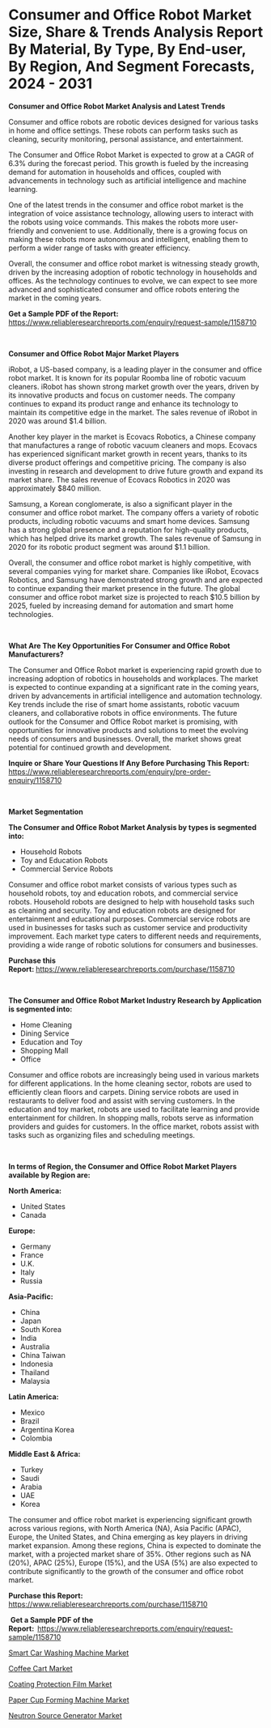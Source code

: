 <p><h1>Consumer and Office Robot Market Size, Share & Trends Analysis Report By Material, By Type, By End-user, By Region, And Segment Forecasts, 2024 - 2031</h1></p><p><strong>Consumer and Office Robot Market Analysis and Latest Trends</strong></p>
<p><p>Consumer and office robots are robotic devices designed for various tasks in home and office settings. These robots can perform tasks such as cleaning, security monitoring, personal assistance, and entertainment.</p><p>The Consumer and Office Robot Market is expected to grow at a CAGR of 6.3% during the forecast period. This growth is fueled by the increasing demand for automation in households and offices, coupled with advancements in technology such as artificial intelligence and machine learning. </p><p>One of the latest trends in the consumer and office robot market is the integration of voice assistance technology, allowing users to interact with the robots using voice commands. This makes the robots more user-friendly and convenient to use. Additionally, there is a growing focus on making these robots more autonomous and intelligent, enabling them to perform a wider range of tasks with greater efficiency.</p><p>Overall, the consumer and office robot market is witnessing steady growth, driven by the increasing adoption of robotic technology in households and offices. As the technology continues to evolve, we can expect to see more advanced and sophisticated consumer and office robots entering the market in the coming years.</p></p>
<p><strong>Get a Sample PDF of the Report:&nbsp;</strong> <a href="https://www.reliableresearchreports.com/enquiry/request-sample/1158710">https://www.reliableresearchreports.com/enquiry/request-sample/1158710</a></p>
<p>&nbsp;</p>
<p><strong>Consumer and Office Robot Major Market Players</strong></p>
<p><p>iRobot, a US-based company, is a leading player in the consumer and office robot market. It is known for its popular Roomba line of robotic vacuum cleaners. iRobot has shown strong market growth over the years, driven by its innovative products and focus on customer needs. The company continues to expand its product range and enhance its technology to maintain its competitive edge in the market. The sales revenue of iRobot in 2020 was around $1.4 billion.</p><p>Another key player in the market is Ecovacs Robotics, a Chinese company that manufactures a range of robotic vacuum cleaners and mops. Ecovacs has experienced significant market growth in recent years, thanks to its diverse product offerings and competitive pricing. The company is also investing in research and development to drive future growth and expand its market share. The sales revenue of Ecovacs Robotics in 2020 was approximately $840 million.</p><p>Samsung, a Korean conglomerate, is also a significant player in the consumer and office robot market. The company offers a variety of robotic products, including robotic vacuums and smart home devices. Samsung has a strong global presence and a reputation for high-quality products, which has helped drive its market growth. The sales revenue of Samsung in 2020 for its robotic product segment was around $1.1 billion.</p><p>Overall, the consumer and office robot market is highly competitive, with several companies vying for market share. Companies like iRobot, Ecovacs Robotics, and Samsung have demonstrated strong growth and are expected to continue expanding their market presence in the future. The global consumer and office robot market size is projected to reach $10.5 billion by 2025, fueled by increasing demand for automation and smart home technologies.</p></p>
<p>&nbsp;</p>
<p><strong>What Are The Key Opportunities For Consumer and Office Robot Manufacturers?</strong></p>
<p><p>The Consumer and Office Robot market is experiencing rapid growth due to increasing adoption of robotics in households and workplaces. The market is expected to continue expanding at a significant rate in the coming years, driven by advancements in artificial intelligence and automation technology. Key trends include the rise of smart home assistants, robotic vacuum cleaners, and collaborative robots in office environments. The future outlook for the Consumer and Office Robot market is promising, with opportunities for innovative products and solutions to meet the evolving needs of consumers and businesses. Overall, the market shows great potential for continued growth and development.</p></p>
<p><strong>Inquire or Share Your Questions If Any Before Purchasing This Report:</strong> <a href="https://www.reliableresearchreports.com/enquiry/pre-order-enquiry/1158710">https://www.reliableresearchreports.com/enquiry/pre-order-enquiry/1158710</a></p>
<p>&nbsp;</p>
<p><strong>Market Segmentation</strong></p>
<p><strong>The Consumer and Office Robot Market Analysis by types is segmented into:</strong></p>
<p><ul><li>Household Robots</li><li>Toy and Education Robots</li><li>Commercial Service Robots</li></ul></p>
<p><p>Consumer and office robot market consists of various types such as household robots, toy and education robots, and commercial service robots. Household robots are designed to help with household tasks such as cleaning and security. Toy and education robots are designed for entertainment and educational purposes. Commercial service robots are used in businesses for tasks such as customer service and productivity improvement. Each market type caters to different needs and requirements, providing a wide range of robotic solutions for consumers and businesses.</p></p>
<p><strong>Purchase this Report:&nbsp;</strong><a href="https://www.reliableresearchreports.com/purchase/1158710">https://www.reliableresearchreports.com/purchase/1158710</a></p>
<p>&nbsp;</p>
<p><strong>The Consumer and Office Robot Market Industry Research by Application is segmented into:</strong></p>
<p><ul><li>Home Cleaning</li><li>Dining Service</li><li>Education and Toy</li><li>Shopping Mall</li><li>Office</li></ul></p>
<p><p>Consumer and office robots are increasingly being used in various markets for different applications. In the home cleaning sector, robots are used to efficiently clean floors and carpets. Dining service robots are used in restaurants to deliver food and assist with serving customers. In the education and toy market, robots are used to facilitate learning and provide entertainment for children. In shopping malls, robots serve as information providers and guides for customers. In the office market, robots assist with tasks such as organizing files and scheduling meetings.</p></p>
<p>&nbsp;</p>
<p><strong>In terms of Region, the Consumer and Office Robot Market Players available by Region are:</strong></p>
<p>
    <p> <strong> North America: </strong>
        <ul>
            <li>United States</li>
            <li>Canada</li>
        </ul>
        </p> 
    <p> <strong> Europe: </strong>
        <ul>
            <li>Germany</li>
            <li>France</li>
            <li>U.K.</li>
            <li>Italy</li>
            <li>Russia</li>
        </ul>
        </p> 
    <p> <strong> Asia-Pacific: </strong>
        <ul>
            <li>China</li>
            <li>Japan</li>
            <li>South Korea</li>
            <li>India</li>
            <li>Australia</li>
            <li>China Taiwan</li>
            <li>Indonesia</li>
            <li>Thailand</li>
            <li>Malaysia</li>
        </ul>
        </p> 
    <p> <strong> Latin America: </strong>
        <ul>
            <li>Mexico</li>
            <li>Brazil</li>
            <li>Argentina Korea</li>
            <li>Colombia</li>
        </ul>
        </p> 
    <p> <strong> Middle East & Africa: </strong>
        <ul>
            <li>Turkey</li>
            <li>Saudi</li>
            <li>Arabia</li>
            <li>UAE</li>
            <li>Korea</li>
        </ul>
    </p>
    </p>
<p><p>The consumer and office robot market is experiencing significant growth across various regions, with North America (NA), Asia Pacific (APAC), Europe, the United States, and China emerging as key players in driving market expansion. Among these regions, China is expected to dominate the market, with a projected market share of 35%. Other regions such as NA (20%), APAC (25%), Europe (15%), and the USA (5%) are also expected to contribute significantly to the growth of the consumer and office robot market.</p></p>
<p><strong>Purchase this Report: </strong><a href="https://www.reliableresearchreports.com/purchase/1158710">https://www.reliableresearchreports.com/purchase/1158710</a></p>
<p>&nbsp;<strong>Get a Sample PDF of the Report:&nbsp;&nbsp;</strong><a href="https://www.reliableresearchreports.com/enquiry/request-sample/1158710">https://www.reliableresearchreports.com/enquiry/request-sample/1158710</a></p>
<p><strong></strong></p>
<p><p><a href="https://medium.com/@kathyfisher51/smart-car-washing-machine-market-furnishes-information-on-market-share-market-trends-and-market-8c2bfcbd938a">Smart Car Washing Machine Market</a></p><p><a href="https://medium.com/@kathyfisher51/coffee-cart-market-comprehensive-assessment-by-type-application-and-geography-dcf730d0c487">Coffee Cart Market</a></p><p><a href="https://github.com/ChiragRp1/Market-Research-Report-List-3/blob/main/coating-protection-film-market.md">Coating Protection Film Market</a></p><p><a href="https://medium.com/@kathyfisher51/analyzing-paper-cup-forming-machine-market-global-industry-perspective-and-forecast-2024-to-2031-e77a62d6d518">Paper Cup Forming Machine Market</a></p><p><a href="https://github.com/Hazelklievgspy6vdcsmu106w/Market-Research-Report-List-1/blob/main/neutron-source-generator-market.md">Neutron Source Generator Market</a></p></p>